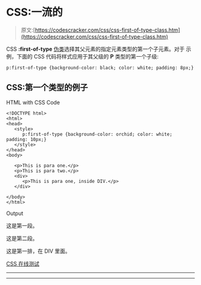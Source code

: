 # CSS:一流的

> 原文:[https://codescracker.com/css/css-first-of-type-class.htm](https://codescracker.com/css/css-first-of-type-class.htm)

CSS **:first-of-type** [伪类](/css/css-pseudo-classes.htm)选择其父元素的指定元素类型的第一个子元素。对于 示例，下面的 CSS 代码将样式应用于其父级的 **P** 类型的第一个子级:

```
p:first-of-type {background-color: black; color: white; padding: 8px;}
```

## CSS:第一个类型的例子

HTML with CSS Code

```
<!DOCTYPE html>
<html>
<head>
   <style>
      p:first-of-type {background-color: orchid; color: white; padding: 10px;}
   </style>
</head>
<body>

   <p>This is para one.</p>
   <p>This is para two.</p>
   <div>
      <p>This is para one, inside DIV.</p>
   </div>

</body>
</html>
```

Output

这是第一段。

这是第二段。

这是第一排，在 DIV 里面。

[CSS 在线测试](/exam/showtest.php?subid=5)

* * *

* * *